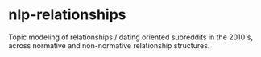 # nlp-relationships
Topic modeling of relationships / dating oriented subreddits in the 2010's, across normative and non-normative relationship structures.
